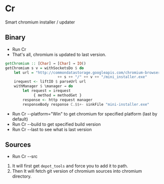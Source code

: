 Cr
==

Smart chromium installer / updater

Binary
------

 - Run Cr
 - That's all, chromium is updated to last version.

```haskell
getChromium :: [Char] → [Char] → IO()
getChromium s v = withSocketsDo $ do
    let url = "http://commondatastorage.googleapis.com/chromium-browser-snapshots/" 
                        ++ s ++ "/" ++ v ++ "/mini_installer.exe"
    irequest <- liftIO $ parseUrl url
    withManager $ \manager → do
        let request = irequest
             { method = methodGet }
        response <- http request manager
        responseBody response C.$$+- sinkFile "mini-installer.exe"
```

 - Run Cr --platform="Win" to get chromium for specified platform (last by default)
 - Run Cr --build to get specified build version
 - Run Cr --last to see what is last version

Sources
-------

 - Run Cr --src
 
 1. It will first get `depot_tools` and force you to add it to path.
 2. Then It will fetch git version of chromium sources into chromium directory.